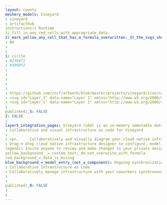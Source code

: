 ```yaml
---
layout: county 
meshery_models: Vineyard
: vineyard
: artifacthub
instructions:: Runtime
1)_fill_in_any_red_cells_with_appropriate_data.
2)_mark_yellow_any_cell_that_has_a_formula_overwritten._3)_the_svgs_shouldn't_have_xml_header_they_are_added_programmatically_through_workflows: Cloud Native Storage
: AH
: 
: 
1: circle
: #2384f1
: #3990f2
: 
: 
: 
: 
: 
: https://github.com/cncf/artwork/blob/master/projects/vineyard/icon/color/vineyard-icon-color.svg
: <svg id="Layer_1" data-name="Layer 1" xmlns="http://www.w3.org/2000/svg" xmlns:xlink="http://www.w3.org/1999/xlink" viewBox="0 0 576 576"><defs><style>.cls-1{fill:#2380f2;}.cls-2{fill:#30e0df;}.cls-3{fill:url(#未命名的渐变);}</style><linearGradient id="未命名的渐变" x1="-598.82068" y1="30.58735" x2="-598.82068" y2="27.72976" gradientTransform="matrix(54.12373, 0, 0, -172.99139, 32499.13428, 5332.32946)" gradientUnits="userSpaceOnUse"><stop offset="0" stop-color="#35eed7"/><stop offset="1" stop-color="#22b1fd"/></linearGradient></defs><g id="正稿"><g id="编组"><path id="路径" class="cls-1" d="M426.57318,268.07554l-.49873.21028A214.92961,214.92961,0,0,0,377.388,296.94744c-51.47433,40.62945-81.2012,104.36467-81.2999,196.22946q-.02378,22.38263,1.88707,42.144h-68.7577q-1.733-20.27023-1.7122-42.21728c.12142-112.45435,39.14463-196.12117,107.39138-249.98937A285.65158,285.65158,0,0,1,408.51007,201.374Q420.83352,231.2059,426.57318,268.07554Z"/><path id="路径-2" data-name="路径" class="cls-2" d="M240.93685,243.11423c68.24675,53.8682,107.27,137.535,107.39138,249.98937q.02283,21.94251-1.7122,42.21728h-68.7577q1.91543-19.77132,1.88707-42.144c-.0987-91.86479-29.82557-155.6-81.2999-196.22946a214.04937,214.04937,0,0,0-46.04681-27.51494q6.91446-36.59784,20.11145-65.98987A284.45232,284.45232,0,0,1,240.93685,243.11423Z"/><path id="路径-3" data-name="路径" class="cls-3" d="M111.23333,40.98064l54.82658,45.70592C68.28913,179.24247,66.409,379.09983,105.001,535.31983H36.40107C-7.00852,380.02391-.93753,157.32034,111.23333,40.98064Z"/><path id="路径-4" data-name="路径" class="cls-1" d="M465.52417,39.63568c113.4296,115.96149,119.71591,339.789,76.138,495.6872H473.06111c38.7651-156.91214,36.69721-357.857-62.367-449.86432Z"/></g></g></svg>, 
: <svg id="Layer_1" data-name="Layer 1" xmlns="http://www.w3.org/2000/svg" viewBox="0 0 576 576"><defs><style>.cls-1{fill:#ccc;}.cls-2{fill:#fff;}</style></defs><g id="编组-2"><g id="编组备份"><path id="路径" class="cls-1" d="M427.03534,267.999l-.49828.21009a214.731,214.731,0,0,0-48.64139,28.63512c-51.42673,40.59189-81.12612,104.26817-81.22473,196.048q-.02374,22.36192,1.88532,42.105H229.86214q-1.73144-20.2515-1.71061-42.17824c.1213-112.35038,39.10843-195.93984,107.29208-249.75823a285.38747,285.38747,0,0,1,73.54532-41.70162Q421.301,231.16346,427.03534,267.999Z"/><path id="路径-2" data-name="路径" class="cls-2" d="M241.57064,243.06078C309.75429,296.87917,348.74143,380.46863,348.86273,492.819q.0228,21.92221-1.71062,42.17824H278.458q1.91366-19.75305,1.88532-42.105c-.0986-91.77986-29.798-155.45614-81.22472-196.048a213.85173,213.85173,0,0,0-46.00424-27.4895q6.90805-36.564,20.09285-65.92886A284.18909,284.18909,0,0,1,241.57064,243.06078Z"/><path id="路径-3" data-name="路径" class="cls-2" d="M111.98705,41.11407l54.77588,45.66367c-97.68037,92.47033-99.55874,292.1429-61.00248,448.21846H37.224C-6.14547,379.84387-.08009,157.34621,111.98705,41.11407Z"/><path id="路径-4" data-name="路径" class="cls-1" d="M465.95031,39.77036C579.275,155.62464,585.55553,379.24516,542.018,534.99925H473.48028c38.72926-156.76706,36.66328-357.5261-62.30932-449.44838Z"/></g></g></svg>, 
: 
published:_5: FALSE
2: FALSE
: 
layer5_integration_pages: Vineyard (v6d) is an in-memory immutable data manager.
: Collaborative and visual infrastructure as code for Vineyard
: 
: <p>,     Collaboratively and visually diagram your cloud native infrastructure with GitOps-style pipeline integration. Design, test, and manage configuration your Kubernetes-based, containerized applications as a visual topology., </p>, <p>,     Looking for best practice cloud native design and deployment best practices? Choose from thousands of pre-built components in MeshMap. Choose from hundreds of ready-made design patterns by importing templates from Meshery Catalog or use our low code designer, MeshMap, to create and deploy your own cloud native infrastructure designs., </p>
: Drag-n-drop cloud native infrastructure designer to configure, model, and deploy your workloads.
legend:: Invite anyone to review and make changes to your private designs.
yellow_background__=_custom_text;_do_not_overwrite_with_formula
red_background_=_data_is_mising
blue_background_=_model_entry_(not_a_component): Ongoing synchronization of Kubernetes configuration and changes across any number of clusters.
: Collaborative Infrastructure as Code
: Collaboratively manage infrastructure with your coworkers synchronously sharing the same designs.
: 
: 
published:_0: FALSE
: 
: 
---
```

